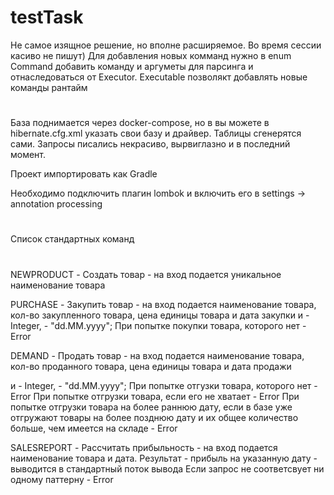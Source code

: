 # testTask
Не самое изящное решение, но вполне расширяемое. Во время сессии касиво не пишут) Для добавления новых комманд нужно в enum Command добавить команду и аргуметы для парсинга и отнаследоваться от Executor. Executable позволякт добавлять новые команды рантайм

#  
База поднимается через docker-compose, но в вы можете в hibernate.cfg.xml указать свои базу и драйвер. Таблицы сгенерятся сами. Запросы писались некрасиво, вырвиглазно и в последний момент.

Проект импортировать как Gradle

Необходимо подключить плагин lombok и включить его в settings -> annotation processing
#
Список стандартных команд
#
NEWPRODUCT - Создать товар - на вход подается уникальное наименование товара

PURCHASE - Закупить товар - на вход подается наименование товара, кол-во закупленного товара, цена единицы товара и дата закупки и - Integer, - "dd.MM.yyyy"; При попытке покупки товара, которого нет - Error

DEMAND - Продать товар - на вход подается наименование товара, кол-во проданного товара, цена единицы товара и дата продажи

и - Integer, - "dd.MM.yyyy"; При попытке отгузки товара, которого нет - Error При попытке отгрузки товара, если его не хватает - Error При попытке отгрузки товара на более раннюю дату, если в базе уже отгружают товары на более позднюю дату и их общее количество больше, чем имеется на складе - Error

SALESREPORT - Рассчитать прибыльность - на вход подается наименование товара и дата. Результат - прибыль на указанную дату - выводится в стандартный поток вывода
Eсли запрос не соответсвует ни одному паттерну - Error
